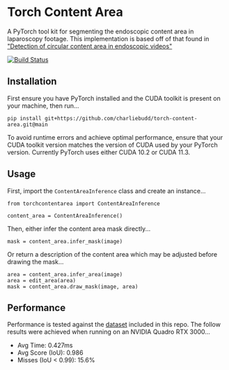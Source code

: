 # Torch Content Area
A PyTorch tool kit for segmenting the endoscopic content area in laparoscopy footage. This implementation is based off of that found in ["Detection of circular content area in endoscopic videos"](http://www-itec.uni-klu.ac.at/bib/files/CircleDetection.pdf)

[![Build Status](https://github.com/charliebudd/torch-content-area/actions/workflows/build.yml/badge.svg)](https://github.com/charliebudd/torch-content-area/actions/workflows/build.yml)


## Installation
First ensure you have PyTorch installed and the CUDA toolkit is present on your machine, then run...
```
pip install git+https://github.com/charliebudd/torch-content-area.git@main
```
To avoid runtime errors and achieve optimal performance, ensure that your CUDA toolkit version matches the version of CUDA used by your PyTorch version. Currently PyTorch uses either CUDA 10.2 or CUDA 11.3. 

## Usage

First, import the `ContentAreaInference` class and create an instance...
```
from torchcontentarea import ContentAreaInference

content_area = ContentAreaInference()
```
Then, either infer the content area mask directly...
```
mask = content_area.infer_mask(image)
```
Or return a description of the content area which may be adjusted before drawing the mask...
```
area = content_area.infer_area(image)
area = edit_area(area)
mask = content_area.draw_mask(image, area)
```

## Performance
Performance is tested against the [dataset](testing/data) included in this repo. The follow results were achieved when running on an NVIDIA Quadro RTX 3000...
- Avg Time: 0.427ms
- Avg Score (IoU): 0.986
- Misses (IoU < 0.99): 15.6%
